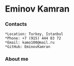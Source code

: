 # Eminov Kamran
### Contacts
    *Location: Turkey, Istanbul
    *Phone: +7 (915) 444 83 72
    *Email: kamo100@mail.ru
    *GitHub: EminovKamran
### About me    